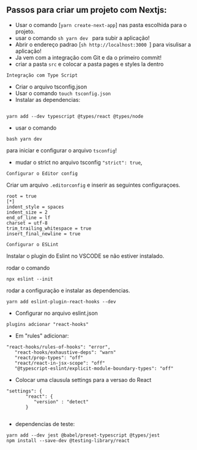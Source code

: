 ## Passos para criar um projeto com Nextjs:

* Usar o comando [`yarn create-next-app`] nas pasta escolhida para o projeto.
* usar o comando ```sh yarn dev ``` para subir a aplicação!
* Abrir o endereço padrao [```sh http://localhost:3000 ```] para visulisar a aplicação!
* Ja vem com a integração com Git e da o primeiro commit!
* criar a pasta `src` e colocar a pasta pages e styles la dentro

`Integração com Type Script`

- Criar o arquivo tsconfig.json
- Usar o comando `touch tsconfig.json`
- Instalar as dependencias:

```

yarn add --dev typescript @types/react @types/node 
```
* usar o comando 
```
bash yarn dev 
``` 
para iniciar e configurar o arquivo `tsconfig`!

* mudar o strict no arquivo tsconfig `"strict": true`,

`Configurar o Editor config`

Criar um arquivo `.editorconfig` e inserir as seguintes configuraçoes.

```
root = true
[*]
indent_style = spaces
indent_size = 2
end_of_line = lf
charset = utf-8
trim_trailing_whitespace = true
insert_final_newline = true
```

`Configurar o ESLint`

Instalar o plugin do Eslint no VSCODE se não estiver instalado.

rodar o comando 
```
npx eslint --init
```
rodar a configuração e instalar as dependencias.

```
yarn add eslint-plugin-react-hooks --dev
```
- Configurar no arquivo eslint.json

```
plugins adcionar "react-hooks"
```

- Em "rules" adicionar:
```
"react-hooks/rules-of-hooks": "error",
   "react-hooks/exhaustive-deps": "warn"
   "react/prop-types": "off"
   "react/react-in-jsx-scope": "off"
   "@typescript-eslint/explicit-module-boundary-types": "off"
```
- Colocar uma clausula settings para a versao do React
 ```
 "settings": {
        "react": {
           "version" : "detect"
        } 
       
```     
- dependencias de teste:
```
yarn add --dev jest @babel/preset-typescript @types/jest
npm install --save-dev @testing-library/react
```
